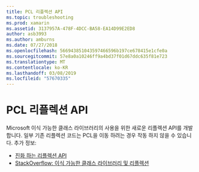 ```yaml
---
title: PCL 리플렉션 API
ms.topic: troubleshooting
ms.prod: xamarin
ms.assetid: 3137957A-478F-4DCC-BA58-EA14D99E2ED8
author: asb3993
ms.author: amburns
ms.date: 07/27/2018
ms.openlocfilehash: 566943851043597466596b197ce678415e1cfe0a
ms.sourcegitcommit: 57e8a0a10246ff9a4bd37f01d67ddc635f81e723
ms.translationtype: MT
ms.contentlocale: ko-KR
ms.lasthandoff: 03/08/2019
ms.locfileid: "57670335"
---
```

# <a name="pcl-reflection-api"></a>PCL 리플렉션 API

Microsoft 이식 가능한 클래스 라이브러리의 사용을 위한 새로운 리플렉션 API를 개발 합니다. 일부 기존 리플렉션 코드는 PCL을 이동 하려는 경우 작동 하지 않을 수 있습니다. 추가 정보:

- [진화 하는 리플렉션 API](http://blogs.msdn.com/b/dotnet/archive/2012/08/28/evolving-the-reflection-api.aspx)
- [StackOverflow: 이식 가능한 클래스 라이브러리 및 리플렉션](https://stackoverflow.com/questions/14061291/portable-class-library-and-reflection)
